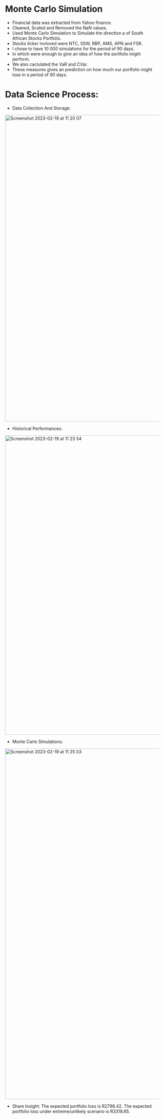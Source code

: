# Monte Carlo Simulation
- Financial data was extracted from Yahoo finance.
- Cleaned, Scaled and Removed the NaN values.
- Used Monte Carlo Simulation to Simulate the direction a of South African Stocks Portfolio.
- Stocks ticker invloved were NTC, SSW, RBP, AMS, APN and FSR.  
- I chose to have 10 000 simulations for the period of 90 days.
- In which were enough to give an idea of how the portfolio might perform.
- We also caclulated the VaR and CVar. 
- These measures gives an prediction on how much our portfolio might lose in a period of 90 days.

# Data Science Process:

- Data Collection And Storage:

<img width="1001" alt="Screenshot 2023-02-19 at 11 20 07" src="https://user-images.githubusercontent.com/61363539/219939631-06ccabb7-ab31-4bc2-8dfb-3f7ac4e6db4d.png">


- Historical Performances:

<img width="977" alt="Screenshot 2023-02-19 at 11 23 54" src="https://user-images.githubusercontent.com/61363539/219939763-9b747ff5-c1a2-46df-9037-f47e27988c4c.png">

- Monte Carlo Simulations:
<img width="1145" alt="Screenshot 2023-02-19 at 11 25 03" src="https://user-images.githubusercontent.com/61363539/219939841-5f510624-086f-4199-bccb-328428078790.png">

- Share Insight:
The expected portfolio loss is R2798.42.
The expected portfolio loss under extreme/unlikely scenario is R3318.65.

